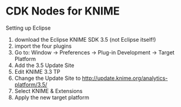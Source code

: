 CDK Nodes for KNIME
===================

Setting up Eclipse

1. download the Eclipse KNIME SDK 3.5 (not Eclipse itself!)
2. import the four plugins
3. Go to: Window -> Preferences -> Plug-in Development -> Target Platform
4. Add the 3.5 Update Site
5. Edit KNIME 3.3 TP
6. Change the Update Site to http://update.knime.org/analytics-platform/3.5/
7. Select KNIME & Extensions
8. Apply the new target platform


